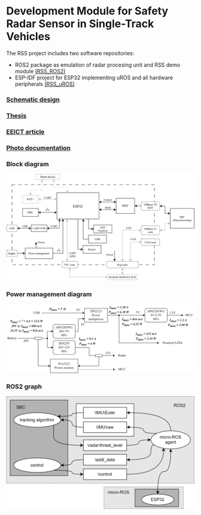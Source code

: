 # Development Module for Safety Radar Sensor in Single-Track Vehicles

<!-- ### Features on PCB
* ESP32
    * BLE
    * MAC
    * 2 UARTs (flashing/debugging + radar interface)
    * $I^2C$ or SPI
* CP2102 USB-UART module
* PHY Ethernet module with connector
* IMU (6+3 DoF)
* Power management
* LED neopixel
* Buzzer
* Pogo pins – board to board connector
* ESP32 GPIO <-> radar pins (FFC conn)
* 100BASE-T1 connector
* ANT+ module -->

The RSS project includes two software repositories:

* ROS2 package as emulation of radar procesing unit and RSS demo module [(RSS_ROS2)](https://gitext.alps.cz/240703/rss_ros2)
* ESP-IDF project for ESP32 implementing uROS and all hardware peripherals [(RSS_uROS)](https://gitext.alps.cz/240703/rss_uros)

### [Schematic design](documents/RSS_schematic_v1.0.0.pdf)

### [Thesis](documents/Tavoda_semestral_thesis.pdf)

### [EEICT article](documents/Development_Module_for_Radar_Safety_Sensor_in_Single_Track_Vehicles.pdf)

### [Photo documentation](documents/visuals/)

### Block diagram

![](documents/BlockDiagram-Main.svg)

### Power management diagram

![](documents/BlockDiagram-PowerManagement.svg)

### ROS2 graph

![](documents/ROS2graph-RSS_graph.svg)
